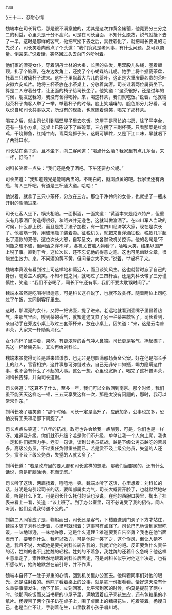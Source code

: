     九四 

   §三十二、忍耐心情

   魏端本在司长背后，那是很不满意他的，尤其是这次作黄金储蓄，他竟要分三分之二的利益，心里头是十分不高兴。可是在司长当面，不知什么原故，锐气就挫下去了一半。这时是那样的客气，他把气挫下去之后，索性软化了，就把司长要说的话先说了。司长笑着向他点了个头道：“我们究竟是老同事，有什么问题，总可以商量。倒茶来。”说着话，突然回过头去向门外吩咐着。

   他们家的漂亮女仆，穿着阴丹士林的大褂，长黑的头发，用双股儿头绳，圈着额顶，扎了个脑箍，在左边发角上，还挽了个小蝴蝶结儿呢。她手上将个搪瓷茶盘，托着三只玻璃杯子进来。这杯子里飘着大片儿的茶叶，这正是大重庆最名贵的茶叶安徽六安瓜片。她将三杯茶放在小茶桌上，分敬着宾客。司长让着两位属员坐下。算是二人守着分寸，让正面的椅子给司长坐了。他笑道：“这茶很好，还是过年的时候，朋友送我的，我没有舍得喝掉。来，喝这杯茶，我们就吃饭。”说着，他就端起茶杯子向客人举了一举。举着杯子的时候，脸上笑嘻嘻的，脸色那分儿好看，可以说自和司长共事以来，所没有的现象，也就随着谈笑，喝完了那杯茶。

   喝完之后，就由司长引到隔壁屋子里去吃饭。这屋子是司长的书房，除了写字台，还有一张小方桌。这桌上已陈设下了四碗菜，三方摆了三副杯筷。只看那菜是红烧鸡，干烧鲫鱼，红炖牛肉，青菜烧狮子头，这既可解馋，又是下江口味，早就咽下了两批口水。

   司长站在桌子边，且不坐下，向二客问道：“喝点什么酒？我家里有点儿茅台，来一杯，好吗？”

   刘科长笑着一点头：“我们还是免了酒吧。下午还要办公呢。”

   司长笑道：“我知道魏兄是能喝两盅的。不喝白的，就喝点黄的吧。我家里还有两瓶，每人三杯吧，有道是三杯通大道。哈哈！”

   他说着，就拿了三只小茶杯，分放在三方。那位干净伶俐的女仆，也就提了一瓶未开封的渝酒进来。

   司长让客人坐下，横头相陪。一面斟酒，一面笑道：“黄酒本来是绍兴特产，但重庆有几家酒厂仿造得很好，和绍兴并无逊色，这就叫做渝酒了。在四川军人当政的时候，什么都上税，而且是找了法子加税，有一位四川经济学大家，现在是次长了。他脑筋一转，用玻璃瓶子装着卖。征税机关，就把来当洋酒征税，税款几乎超出了酒款的双倍。这位次长大怒，自写呈文，向各财政机关控诉。他的名句是‘不问瓶之玻不玻，但问酒之洋不洋’。各机关首脑人物看了，哈哈大笑，结果以国产上税了事。直到于今，这位次长，还不忘记他的得意之笔。这也可见幽默文章，很能发生效力。来，不问酒的黄不黄，但问量之大不大。”说着，举起杯子来。

   魏端本真没有看到过上司这样地和蔼近人，而且谈笑风生。这也就暂时忘了自己的身份，随着主人谈笑。不知不觉之间，就喝过了三四杯酒。还是刘科长带了三分谨慎性，笑道：“我们不必喝了，司长下午还有事，我们不要太耽误时间了。”

   魏端本虽然是吃喝得很适意，可是科长这样说了，也就不敢贪杯。随着两位上司吃过了午饭，又同到客厅里去。

   这时，那漂亮的女仆，又将一把锑壶，提了进来。老远地就看到壶嘴子里冒着热气，由那气里面，嗅到茶的香气，就知道这又熬了另一种茶来款客了。司长看到，亲自动手在旁边小桌上取过三套茶杯来，放在小桌上。因笑道：“来，这是云南普洱茶，大家来一杯助助消化。”

   女仆向杯子里冲着，果然，有更浓厚的香气冲人鼻端。司长更是客气，捧起碟子，先送一杯给魏先生，其次再给刘科长。

   魏端本虽觉得司长是越来越谦恭，也无非是想圆满那场黄金公案。好在他是部长手上的红人，官官相护，这件事总可弥缝过去，自己无非守口如瓶，竭力隐瞒这件事，也不会有什么了不起的大事。这么一想，心里也宽解了。喝完了这杯普洱茶，刘科长告辞，并向司长道谢。

   司长笑道：“这算不了什么，至多一年，我们可以全数回到南京。那个时候，我们虽不能天天这样吃一顿，三五天享受这样一次，那是太没有问题的，那时，我可以常常作东。”

   刘科长凑了趣笑道：“那个时候，司长一定是高升了，应酬加多，公事也加多，恐怕没有工夫和老部下周旋了。”

   司长点点头笑道：“八年的抗战，政府也许会给我一点酬劳，可是，你们也是一样呀。难道我升级，你们就不升级？若是你们不升级，单单让我一个人向上爬，我也一定和你们据理力争。老实一句话，谈到公务员抗战，越是下级公务员越吃的苦最多。高级公务员，不过责任负得重些而已。若是赏不及上级公务员，失望的人还少，赏不及下级公务员，失望的人就太多了。”

   刘科长道：“若是政府里的要人都和司长这样的想法，那我们当部属的，还有什么话说，真是肝脑涂地，死而无怨。”

   司长听了这话，两眉扬着，嘻嘻地一笑。魏端本听了这话，心里想着：刘科长的话，分明是勾引起司长的话，要叫部属卖力气，司长大概要开腔了，也就默然地站着，听是什么下文。可是司长什么托付的话也没说。在他的西服口袋里，掏出了挂表来看上一看，笑道：“该上班了。到了办公室里，可不必说受了我的招待。同人听到，他们会说我待遇不公的。”

   刘魏二人同答应了是，鞠躬而出，司长还是客气，下楼直送到门洞子下方才站住，魏端本随了刘科长走着，心里可就想着：这事可有点怪了。司长巴巴地请到家里吃饭，一味地谦逊，一味地许愿，这是什么道理？难道要我自告奋勇？我也在他当面表示了，要我作什么，我可以效力，可是他只一笑了之，这个作风，倒让人猜不透。我且不说，大概他是要托刘科长转告我的，我就听他的吧。反正要负什么责任的话，姓刘的也不比姓魏的轻松。姓刘的不着急，我姓魏的还着什么急吗？他这样主意拿定了，索性默然地跟着刘科长后面走，可是刘科长似乎对他这个决定，也有所感似的，始终地默然在前引导，并不作声。

   魏端本自怀了一肚子郑重的心情，回到机关里办公室去。他料着同事们对他的眼光，还是注射着的。他除了看着桌上的公事，就是拿一份报看看。恰好这天没有什么重要事情发生，他下了班，立刻回家，比平常到家的时候，约莫是提前了两小时。他那间吃饭而又当书房的小屋子里，满地洒着瓜子壳花生皮，还有包糖果的小纸片。杨嫂带了两个孩子趴在桌子上，围了桌面上的糖果花生，吃着笑着。杨嫂自己，也是当仁不让，手剥着花生，口里教着小孩子唱川戏。

